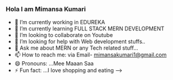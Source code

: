 ### Hola  I am Mimansa Kumari

- 🔭 I’m currently working in EDUREKA
- 🌱 I’m currently learning FULL STACK MERN DEVELOPMENT
- 👯 I’m looking to collaborate on Youtube
- 🤔 I’m looking for help with Web development stuffs..
- 💬 Ask me about MERN or any Tech related stuff...
- 📫 How to reach me: via Email- mimansakumari1@gmail.com
- 😄 Pronouns: ...Mee Maaan Saa
- ⚡ Fun fact: ...I love shopping and eating
-->
